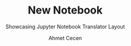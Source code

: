 ---
layout:     notebook
title:      New Notebook
author:     Ahmet Cecen
tags: 		jupyter workflows template
subtitle:   Showcasing Jupyter Notebook Translator Layout
category:  #project1

notebookfilename: intro
visualworkflow: true
---